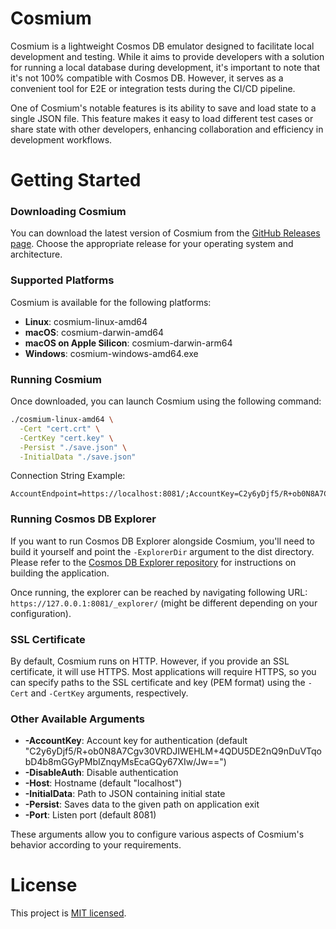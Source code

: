 # Cosmium

Cosmium is a lightweight Cosmos DB emulator designed to facilitate local development and testing. While it aims to provide developers with a solution for running a local database during development, it's important to note that it's not 100% compatible with Cosmos DB. However, it serves as a convenient tool for E2E or integration tests during the CI/CD pipeline.

One of Cosmium's notable features is its ability to save and load state to a single JSON file. This feature makes it easy to load different test cases or share state with other developers, enhancing collaboration and efficiency in development workflows.

# Getting Started
### Downloading Cosmium

You can download the latest version of Cosmium from the [GitHub Releases page](https://github.com/pikami/cosmium/releases). Choose the appropriate release for your operating system and architecture.

### Supported Platforms

Cosmium is available for the following platforms:

* **Linux**: cosmium-linux-amd64
* **macOS**: cosmium-darwin-amd64
* **macOS on Apple Silicon**: cosmium-darwin-arm64
* **Windows**: cosmium-windows-amd64.exe

### Running Cosmium

Once downloaded, you can launch Cosmium using the following command:

```sh
./cosmium-linux-amd64 \
  -Cert "cert.crt" \
  -CertKey "cert.key" \
  -Persist "./save.json" \
  -InitialData "./save.json"
```

Connection String Example:
```
AccountEndpoint=https://localhost:8081/;AccountKey=C2y6yDjf5/R+ob0N8A7Cgv30VRDJIWEHLM+4QDU5DE2nQ9nDuVTqobD4b8mGGyPMbIZnqyMsEcaGQy67XIw/Jw==;
```

###  Running Cosmos DB Explorer

If you want to run Cosmos DB Explorer alongside Cosmium, you'll need to build it yourself and point the `-ExplorerDir` argument to the dist directory. Please refer to the [Cosmos DB Explorer repository](https://github.com/Azure/cosmos-explorer) for instructions on building the application.

Once running, the explorer can be reached by navigating following URL: `https://127.0.0.1:8081/_explorer/` (might be different depending on your configuration).

### SSL Certificate

By default, Cosmium runs on HTTP. However, if you provide an SSL certificate, it will use HTTPS. Most applications will require HTTPS, so you can specify paths to the SSL certificate and key (PEM format) using the `-Cert` and `-CertKey` arguments, respectively.

### Other Available Arguments

* **-AccountKey**: Account key for authentication (default "C2y6yDjf5/R+ob0N8A7Cgv30VRDJIWEHLM+4QDU5DE2nQ9nDuVTqobD4b8mGGyPMbIZnqyMsEcaGQy67XIw/Jw==")
* **-DisableAuth**: Disable authentication
* **-Host**: Hostname (default "localhost")
* **-InitialData**: Path to JSON containing initial state
* **-Persist**: Saves data to the given path on application exit
* **-Port**: Listen port (default 8081)

These arguments allow you to configure various aspects of Cosmium's behavior according to your requirements.

# License
This project is [MIT licensed](./LICENSE).
